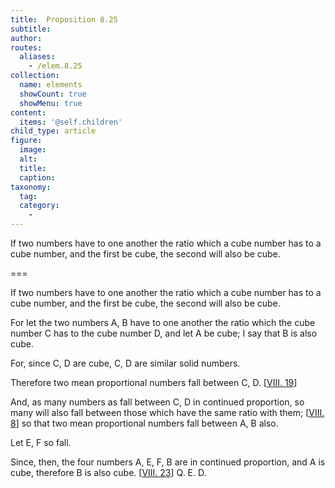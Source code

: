 ```yaml
---
title:  Proposition 8.25
subtitle: 
author:
routes:
  aliases:
    - /elem.8.25
collection:
  name: elements
  showCount: true
  showMenu: true
content:
  items: '@self.children'
child_type: article
figure:
  image:
  alt:
  title:
  caption:
taxonomy:
  tag:
  category:
    - 
---
```


<p>
       <hi rend="ital">If two numbers have to one another the ratio which a cube number has to a cube number, and the first be cube, the second will also be cube.</hi>
      </p>

===

<p>
       <span class="ital">If two numbers have to one another the ratio which a cube number has to a cube number, and the first be cube, the second will also be cube.</span>
      </p>

<p>For let the two numbers <span class="ital">A</span>, <span class="ital">B</span> have to one another the ratio which the cube number <span class="ital">C</span> has to the cube number <span class="ital">D</span>, and let <span class="ital">A</span> be cube; I say that <span class="ital">B</span> is also cube. <pb n="381"/></p>

<p>For, since <span class="ital">C</span>, <span class="ital">D</span> are cube, <span class="ital">C</span>, <span class="ital">D</span> are similar solid numbers. </p>

<p>Therefore two mean proportional numbers fall between <span class="ital">C</span>, <span class="ital">D</span>. [<a href="/elem.8.19">VIII. 19</a>] 
      </p>

<p>And, as many numbers as fall between <span class="ital">C</span>, <span class="ital">D</span> in continued proportion, so many will also fall between those which have the same ratio with them; [<a href="/elem.8.8">VIII. 8</a>] so that two mean proportional numbers fall between <span class="ital">A</span>, <span class="ital">B</span> also. </p>

<p>Let <span class="ital">E</span>, <span class="ital">F</span> so fall. </p>

<p>Since, then, the four numbers <span class="ital">A</span>, <span class="ital">E</span>, <span class="ital">F</span>, <span class="ital">B</span> are in continued proportion, and <span class="ital">A</span> is cube, therefore <span class="ital">B</span> is also cube. [<a href="/elem.8.23">VIII. 23</a>] Q. E. D.</p>
